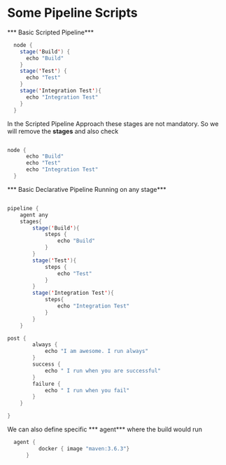 # Some Pipeline Scripts

*** Basic Scripted Pipeline***
```java
  node {
    stage('Build') {
      echo "Build"
    }
    stage('Test') {
      echo "Test"
    }
    stage('Integration Test'){
      echo "Integration Test"
    }
  }

```
In the Scripted Pipeline Approach these stages are not mandatory. So we will remove the **stages** and also check
```java

node {
      echo "Build"
      echo "Test"
      echo "Integration Test"
  }
```
*** Basic Declarative Pipeline Running on any stage***
```java

pipeline {
    agent any
    stages{
        stage('Build'){
            steps {
                echo "Build"
            }
        }
        stage('Test'){
            steps {
                echo "Test"
            }
        }
        stage('Integration Test'){
            steps{
                echo "Integration Test"
            }
        }
    } 

post {
        always {
            echo "I am awesome. I run always"
        }
        success {
            echo " I run when you are successful"
        }
        failure {
            echo " I run when you fail"
        }
    }

}
```
We can also define specific *** agent*** where the build would run
```java
  agent {
          docker { image "maven:3.6.3"}
      }
```
